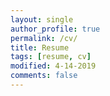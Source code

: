 ```yaml
---
layout: single
author_profile: true
permalink: /cv/
title: Resume
tags: [resume, cv]
modified: 4-14-2019
comments: false
---
```






